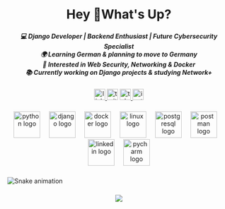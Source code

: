<h1 align="center">Hey 👋What's Up?</h1>

###

<h5 align="center">💻 Django Developer | Backend Enthusiast | Future Cybersecurity Specialist  <br>🌍 Learning German & planning to move to Germany  <br>🔐 Interested in Web Security, Networking & Docker  <br>📚 Currently working on Django projects & studying Network+</h5>

###

<div align="center">
  <a href="www.linkedin.com/in/mehdirazmi" target="_blank">
    <img src="https://img.shields.io/static/v1?message=LinkedIn&logo=linkedin&label=My&color=0077B5&logoColor=white&labelColor=&style=for-the-badge" height="25" alt="linkedin logo"  />
  </a>
  <img src="https://img.shields.io/static/v1?message=Twitter&logo=twitter&label=&color=1DA1F2&logoColor=white&labelColor=&style=for-the-badge" height="25" alt="twitter logo"  />
  <a href="https://t.me/MahdiRazmi" target="_blank">
    <img src="https://img.shields.io/static/v1?message=Telegram&logo=telegram&label=&color=2CA5E0&logoColor=black&labelColor=&style=for-the-badge" height="25" alt="telegram logo"  />
  </a>
  <a href="https://www.instagram.com/mehdirazmi1225/" target="_blank">
    <img src="https://img.shields.io/static/v1?message=Instagram&logo=instagram&label=&color=E4405F&logoColor=white&labelColor=&style=for-the-badge" height="25" alt="instagram logo"  />
  </a>
</div>

###

<div align="center">
  <img src="https://skillicons.dev/icons?i=py" height="60" alt="python logo"  />
  <img width="12" />
  <img src="https://skillicons.dev/icons?i=django" height="60" alt="django logo"  />
  <img width="12" />
  <img src="https://skillicons.dev/icons?i=docker" height="60" alt="docker logo"  />
  <img width="12" />
  <img src="https://skillicons.dev/icons?i=linux" height="60" alt="linux logo"  />
  <img width="12" />
  <img src="https://skillicons.dev/icons?i=postgres" height="60" alt="postgresql logo"  />
  <img width="12" />
  <img src="https://skillicons.dev/icons?i=postman" height="60" alt="postman logo"  />
  <img width="12" />
  <img src="https://skillicons.dev/icons?i=linkedin" height="60" alt="linkedin logo"  />
  <img width="12" />
  <img src="https://skillicons.dev/icons?i=pycharm" height="60" alt="pycharm logo"  />
</div>

###

<img src="https://raw.githubusercontent.com/MehdiRazmi/MehdiRazmi/output/snake.svg" alt="Snake animation" />

###

<div align="center">
  <img src="https://visitor-badge.laobi.icu/badge?page_id=MehdiRazmi.MehdiRazmi&"  />
</div>

###
